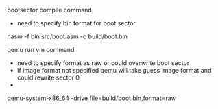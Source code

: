 bootsector compile command

- need to specify bin format for boot sector

nasm -f bin src/boot.asm -o build/boot.bin

qemu run vm command

- need to specify format as raw or could overwrite boot sector 
- if image format not specified qemu will take guess image format and could rewrite sector 0
- 

qemu-system-x86_64 -drive file=build/boot.bin,format=raw